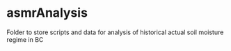 # asmrAnalysis
Folder to store scripts and data for analysis of historical actual soil moisture regime in BC
